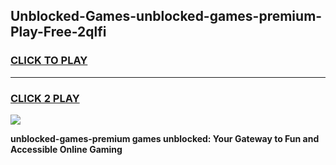 
## Unblocked-Games-unblocked-games-premium-Play-Free-2qlfi
<h3>
<a href="https://premium76.site?title=unblocked-games-premium&ref=18A1">CLICK TO PLAY</a></h3>
<hr>

<h3>
<a href="https://premium76.site?title=unblocked-games-premium&ref=18A1">CLICK 2 PLAY</a>
  
</h3>

<a href="https://premium76.site?title=unblocked-games-premium&ref=18A1"><img src="https://clearcache.store/games.png"></a>


**unblocked-games-premium games unblocked: Your Gateway to Fun and Accessible Online Gaming**
